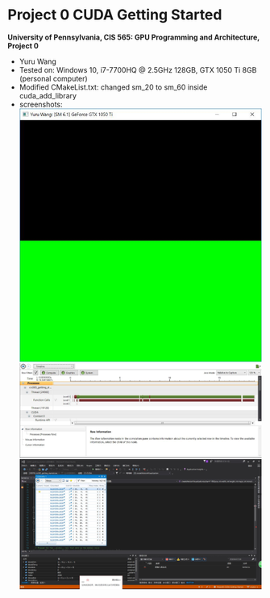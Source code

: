 Project 0 CUDA Getting Started
====================

**University of Pennsylvania, CIS 565: GPU Programming and Architecture, Project 0**

* Yuru Wang
* Tested on: Windows 10, i7-7700HQ @ 2.5GHz 128GB, GTX 1050 Ti 8GB (personal computer)
* Modified CMakeList.txt: changed sm_20 to sm_60 inside cuda_add_library
* screenshots:
![](images/1.jpg)
![](images/2.jpg)
![](images/3.jpg)
